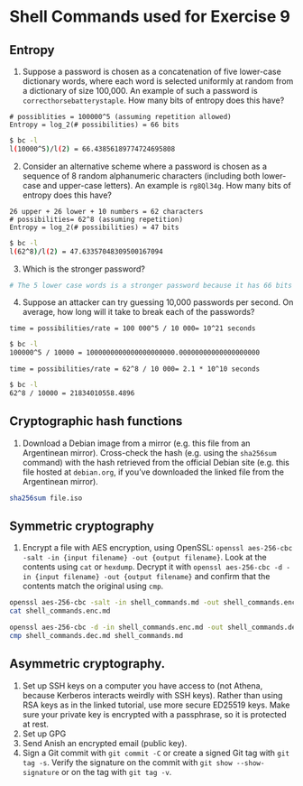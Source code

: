 # Shell Commands used for Exercise 9


## Entropy
1. Suppose a password is chosen as a concatenation of five lower-case dictionary words, where each word is selected uniformly at random from a dictionary of size 100,000. An example of such a password is `correcthorsebatterystaple`. How many bits of entropy does this have?

```
# possiblities = 100000^5 (assuming repetition allowed)
Entropy = log_2(# possibilities) = 66 bits
```

```bash
$ bc -l
l(10000^5)/l(2) = 66.43856189774724695808
```

2. Consider an alternative scheme where a password is chosen as a sequence of 8 random alphanumeric characters (including both lower-case and upper-case letters). An example is `rg8Ql34g`. How many bits of entropy does this have?

```
26 upper + 26 lower + 10 numbers = 62 characters
# possibilities= 62^8 (assuming repetition)
Entropy = log_2(# possibilities) = 47 bits
```

```bash
$ bc -l
l(62^8)/l(2) = 47.63357048309500167094
```

3. Which is the stronger password?

```bash
# The 5 lower case words is a stronger password because it has 66 bits of entropy compared to 47 bits
```

4. Suppose an attacker can try guessing 10,000 passwords per second. On average, how long will it take to break each of the passwords?

```
time = possibilities/rate = 100 000^5 / 10 000= 10^21 seconds
```

```bash
$ bc -l
100000^5 / 10000 = 1000000000000000000000.00000000000000000000
```

```
time = possibilities/rate = 62^8 / 10 000= 2.1 * 10^10 seconds
```
```bash
$ bc -l
62^8 / 10000 = 21834010558.4896
```

## Cryptographic hash functions
1. Download a Debian image from a mirror (e.g. this file from an Argentinean mirror). Cross-check the hash (e.g. using the `sha256sum` command) with the hash retrieved from the official Debian site (e.g. this file hosted at `debian.org`, if you’ve downloaded the linked file from the Argentinean mirror).

```bash
sha256sum file.iso
```

## Symmetric cryptography
1. Encrypt a file with AES encryption, using OpenSSL: `openssl aes-256-cbc -salt -in {input filename} -out {output filename}`. Look at the contents using `cat` or `hexdump`. Decrypt it with `openssl aes-256-cbc -d -in {input filename} -out {output filename}` and confirm that the contents match the original using `cmp`.

```bash
openssl aes-256-cbc -salt -in shell_commands.md -out shell_commands.enc.md
cat shell_commands.enc.md

openssl aes-256-cbc -d -in shell_commands.enc.md -out shell_commands.dec.md
cmp shell_commands.dec.md shell_commands.md
```

## Asymmetric cryptography.
1. Set up SSH keys on a computer you have access to (not Athena, because Kerberos interacts weirdly with SSH keys). Rather than using RSA keys as in the linked tutorial, use more secure ED25519 keys. Make sure your private key is encrypted with a passphrase, so it is protected at rest.
2. Set up GPG
3. Send Anish an encrypted email (public key).
4. Sign a Git commit with `git commit -C` or create a signed Git tag with `git tag -s`. Verify the signature on the commit with `git show --show-signature` or on the tag with `git tag -v`.
